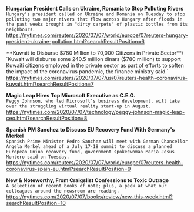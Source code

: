 **Hungarian President Calls on Ukraine, Romania to Stop Polluting Rivers**\
`Hungary's president called on Ukraine and Romania on Tuesday to stop polluting two major rivers that flow across Hungary after floods in the past weeks brought in "dirty carpets" of plastic bottles from its neighbours.`\
https://nytimes.com/reuters/2020/07/07/world/europe/07reuters-hungary-president-ukraine-pollution.html?searchResultPosition=6

**Kuwait to Disburse $780 Million to 70,000 Citizens in Private Sector**\
`Kuwait will disburse some 240.5 million dinars ($780 million) to support Kuwaiti citizens employed in the private sector as part of efforts to soften the impact of the coronavirus pandemic, the finance ministry said.`\
https://nytimes.com/reuters/2020/07/07/us/07reuters-health-coronavirus-kuwait.html?searchResultPosition=7

**Magic Leap Hires Top Microsoft Executive as C.E.O.**\
`Peggy Johnson, who led Microsoft’s business development, will take over the struggling virtual reality start-up in August.`\
https://nytimes.com/2020/07/07/technology/peggy-johnson-magic-leap-ceo.html?searchResultPosition=8

**Spanish PM Sanchez to Discuss EU Recovery Fund With Germany's Merkel**\
`Spanish Prime Minister Pedro Sanchez will meet with German Chancellor Angela Merkel ahead of a July 17-18 summit to discuss a planned European Union recovery fund, government spokeswoman Maria Jesus Montero said on Tuesday. `\
https://nytimes.com/reuters/2020/07/07/world/europe/07reuters-health-coronavirus-spain-eu.html?searchResultPosition=9

**New & Noteworthy, From Craigslist Confessions to Toxic Outrage**\
`A selection of recent books of note; plus, a peek at what our colleagues around the newsroom are reading.`\
https://nytimes.com/2020/07/07/books/review/new-this-week.html?searchResultPosition=10

